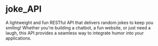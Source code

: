 # joke_API
A lightweight and fun RESTful API that delivers random jokes to keep you smiling! Whether you're building a chatbot, a fun website, or just need a laugh, this API provides a seamless way to integrate humor into your applications.
